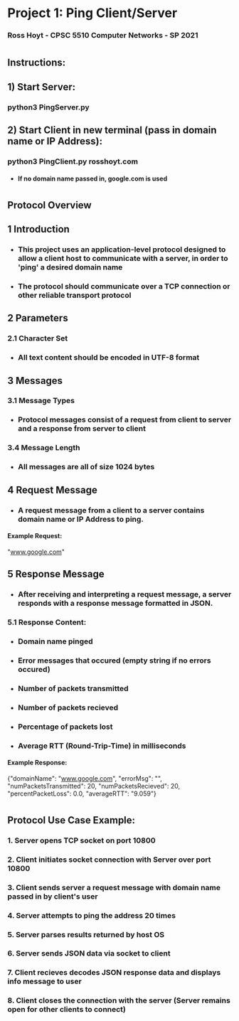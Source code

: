 # Project 1: Ping Client/Server
### Ross Hoyt - CPSC 5510 Computer Networks - SP 2021
#
## Instructions:
## 1) Start Server:
### python3 PingServer.py
## 2) Start Client in new terminal (pass in domain name or IP Address):
### python3 PingClient.py rosshoyt.com
* #### If no domain name passed in, google.com is used
#
## Protocol Overview
## 1 Introduction
* ### This project uses an application-level protocol designed to allow a client host to communicate with a server, in order to 'ping' a desired domain name
* ### The protocol should communicate over a TCP connection or other reliable transport protocol
## 2 Parameters
### 2.1 Character Set
* ### All text content should be encoded in UTF-8 format
## 3 Messages
### 3.1 Message Types
* ### Protocol messages consist of a request from client to server and a response from server to client
### 3.4 Message Length
* ### All messages are all of size 1024 bytes
## 4 Request Message
* ### A request message from a client to a server contains  domain name or IP Address to ping. 
#### Example Request:
"www.google.com"
## 5 Response Message
* ### After receiving and interpreting a request message, a server responds with a  response message formatted in JSON.
### 5.1 Response Content:
* ### Domain name pinged
* ### Error messages that occured (empty string if no errors occured)
* ### Number of packets transmitted
* ### Number of packets recieved
* ### Percentage of packets lost
* ### Average RTT (Round-Trip-Time) in milliseconds
#### Example Response:
{"domainName": "www.google.com", "errorMsg": "", "numPacketsTransmitted": 20, "numPacketsRecieved": 20, "percentPacketLoss": 0.0, "averageRTT": "9.059"}
#
## Protocol Use Case Example:
### 1. Server opens TCP socket on port 10800
### 2. Client initiates socket connection with Server over port 10800
### 3. Client sends server a request message with domain name passed in by client's user
### 4. Server attempts to ping the address 20 times
### 5. Server parses results returned by host OS
### 6. Server sends JSON data via socket to client 
### 7. Client recieves decodes JSON response data and displays info message to user
### 8. Client closes the connection with the server (Server remains open for other clients to connect)